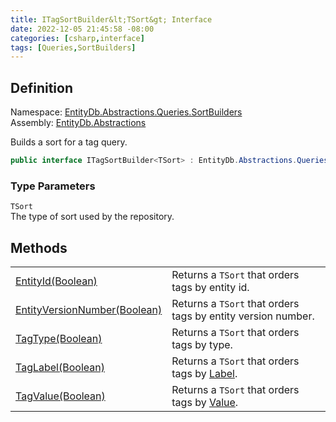 ```yaml
---
title: ITagSortBuilder&lt;TSort&gt; Interface
date: 2022-12-05 21:45:58 -08:00
categories: [csharp,interface]
tags: [Queries,SortBuilders]
---
```


## Definition
Namespace: <a href='/posts/csharp.namespace.entitydb.abstractions.queries.sortbuilders/'>EntityDb.Abstractions.Queries.SortBuilders</a><br />
Assembly: <a href='/posts/csharp.assembly.entitydb.abstractions/'>EntityDb.Abstractions</a><br />

Builds a sort for a tag query.

```cs
public interface ITagSortBuilder<TSort> : EntityDb.Abstractions.Queries.SortBuilders.ISortBuilder<TSort>
```
### Type Parameters
`TSort`<br />The type of sort used by the repository.
## Methods
<table><tr><td><!--/posts/csharp.notimplemented.entitydb.abstractions.queries.sortbuilders.itagsortbuilder-1.entityid/--><a href='#'>EntityId(Boolean)</a></td><td>
Returns a <code class='language-plaintext highlighter-rouge'>TSort</code> that orders tags by entity id.
</td></tr><tr><td><!--/posts/csharp.notimplemented.entitydb.abstractions.queries.sortbuilders.itagsortbuilder-1.entityversionnumber/--><a href='#'>EntityVersionNumber(Boolean)</a></td><td>
Returns a <code class='language-plaintext highlighter-rouge'>TSort</code> that orders tags by entity version number.
</td></tr><tr><td><!--/posts/csharp.notimplemented.entitydb.abstractions.queries.sortbuilders.itagsortbuilder-1.tagtype/--><a href='#'>TagType(Boolean)</a></td><td>
Returns a <code class='language-plaintext highlighter-rouge'>TSort</code> that orders tags by type.
</td></tr><tr><td><!--/posts/csharp.notimplemented.entitydb.abstractions.queries.sortbuilders.itagsortbuilder-1.taglabel/--><a href='#'>TagLabel(Boolean)</a></td><td>
Returns a <code class='language-plaintext highlighter-rouge'>TSort</code> that orders tags by <!--/posts/csharp.notimplemented.entitydb.abstractions.tags.itag.label/--><a href='#'>Label</a>.
</td></tr><tr><td><!--/posts/csharp.notimplemented.entitydb.abstractions.queries.sortbuilders.itagsortbuilder-1.tagvalue/--><a href='#'>TagValue(Boolean)</a></td><td>
Returns a <code class='language-plaintext highlighter-rouge'>TSort</code> that orders tags by <!--/posts/csharp.notimplemented.entitydb.abstractions.tags.itag.value/--><a href='#'>Value</a>.
</td></tr></table>
